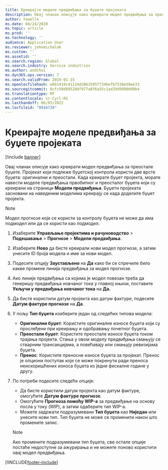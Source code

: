 ```yaml
---
title: Креирајте моделе предвиђања за буџете пројеката
description: Овај чланак описује како креирати модел предвиђања за преостале буџете.
author: Yowelle
ms.date: 04/24/2020
ms.topic: article
ms.prod: ''
ms.technology: ''
audience: Application User
ms.reviewer: johnmichalak
ms.custom: ''
ms.assetid: ''
ms.search.region: Global
ms.search.industry: Service industries
ms.author: andchoi
ms.dyn365.ops.version: 7
ms.search.validFrom: 2019-01-15
ms.openlocfilehash: e6b1419c41124d2062595f7346efb7538e50ee33
ms.sourcegitcommit: 6cfc50d89528df977a8f6a55c1ad39d99800d9b4
ms.translationtype: MT
ms.contentlocale: sr-Cyrl-RS
ms.lasthandoff: 06/03/2022
ms.locfileid: "8916720"
---
```

# <a name="create-forecast-models-for-project-budgets"></a>Креирајте моделе предвиђања за буџете пројеката 

[!include [banner](../includes/banner.md)]

Овај чланак описује како креирати модел предвиђања за преостале буџете. Пројекат који подлеже буџетској контроли користи две врсте буџета: оригинални и преостали. Када креирате буџет пројекта, морате навести моделе предвиђања првобитног и преосталог буџета који су креирани на страници **Модели предвиђања**. Буџети пројеката засновани на наведеним моделима креирају се када доделите буџет пројекта.

> [!NOTE]
> Модел прогнозе који се користи за контролу буџета не може да има подмодел или да се користи као подмодел.

1. Изаберите **Управљање пројектима и рачуноводство** > **Подешавање** > **Прогнозе**  > **Модели предвиђања**.
2. Изаберите **Ново** да бисте креирали нови модел прогнозе, а затим унесите ID броја модела и име за нови модел. 
3. Подесите опцију **Заустављено** на **Да** како би се спречиле било какве промене линија предвиђања за модел прогнозе. 
4. Ако линије предвиђања са којима је модел повезан треба да генеришу предвиђања новчаног тока у главној књизи, поставите **Укључи у предвиђања новчаног тока** на **Да.** 
5. Да бисте користили датум пројекта као датум фактуре, подесите **Датум фактуре прогнозе** на **Да**. 
6. У пољу **Тип буџета** изаберите један од следећих типова модела:

   - **Оригинални буџет**: Користите оригиналне износе буџета који су прослеђени при креирању и одобравању почетног буџета.
   - **Преостали буџет**: Користите преостале износе буџета током трајања пројекта. Стања у овом моделу предвиђања смањују се стварним трансакцијама, а повећавају или смањују ревизијама буџета.
   - **Пренос**: Користите преносне износе буџета за пројекат. Пренос је опциони поступак који се може покренути ради преноса неискоришћених износа буџета из једне фискалне године у другу.

7. По потреби подесите следеће опције:

   - Да бисте користили датум пројекта као датум фактуре, омогућите **Датум фактуре прогнозе**.
   - Омогућите **Прогноза помоћу WIP-а** за предвиђање на основу посла у току (WIP), а затим одаберите тип WIP-а. 
   - Можете задржати подразумевани **Тип буџета** као **Ниједан** или унесите нови тип. Тип буџета не може се променити након што промените запис.     
    > [!NOTE]
    > Ако промените подразумевани тип буџета, све остале опције постаће недоступне за ажурирања и не можете поново користити овај модел предвиђања. 
   


 



[!INCLUDE[footer-include](../includes/footer-banner.md)]